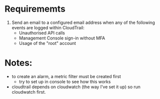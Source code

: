 # Requirememts
1. Send an email to a configured email address when any of the following events are logged within CloudTrail:
    - Unauthorised API calls
    - Management Console sign-in without MFA 
    - Usage of the "root" account

# Notes:
- to create an alarm, a metric filter must be created first
    - try to set up in console to see how this works
- cloudtrail depends on cloudwatch (the way I've set it up) so run cloudwatch first.
